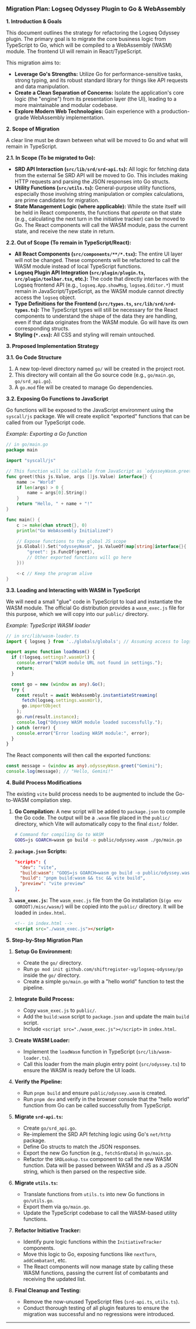 ### **Migration Plan: Logseq Odyssey Plugin to Go & WebAssembly**

**1. Introduction & Goals**

This document outlines the strategy for refactoring the Logseq Odyssey plugin. The primary goal is to migrate the core business logic from TypeScript to Go, which will be compiled to a WebAssembly (WASM) module. The frontend UI will remain in React/TypeScript.

This migration aims to:
*   **Leverage Go's Strengths:** Utilize Go for performance-sensitive tasks, strong typing, and its robust standard library for things like API requests and data manipulation.
*   **Create a Clean Separation of Concerns:** Isolate the application's core logic (the "engine") from its presentation layer (the UI), leading to a more maintainable and modular codebase.
*   **Explore Modern Web Technologies:** Gain experience with a production-grade WebAssembly implementation.

**2. Scope of Migration**

A clear line must be drawn between what will be moved to Go and what will remain in TypeScript.

**2.1. In Scope (To be migrated to Go):**

*   **SRD API Interaction (`src/lib/srd/srd-api.ts`):** All logic for fetching data from the external 5e SRD API will be moved to Go. This includes making HTTP requests and parsing the JSON responses into Go structs.
*   **Utility Functions (`src/utils.ts`):** General-purpose utility functions, especially those involving string manipulation or complex calculations, are prime candidates for migration.
*   **State Management Logic (where applicable):** While the state itself will be held in React components, the functions that *operate* on that state (e.g., calculating the next turn in the initiative tracker) can be moved to Go. The React components will call the WASM module, pass the current state, and receive the new state in return.

**2.2. Out of Scope (To remain in TypeScript/React):**

*   **All React Components (`src/components/**/*.tsx`):** The entire UI layer will not be changed. These components will be refactored to call the WASM module instead of local TypeScript functions.
*   **Logseq Plugin API Integration (`src/plugin/plugin.ts`, `src/plugin/toolbar.tsx`, etc.):** The code that directly interfaces with the Logseq frontend API (e.g., `logseq.App.showMsg`, `logseq.Editor.*`) must remain in JavaScript/TypeScript, as the WASM module cannot directly access the `logseq` object.
*   **Type Definitions for the Frontend (`src/types.ts`, `src/lib/srd/srd-types.ts`):** The TypeScript types will still be necessary for the React components to understand the shape of the data they are handling, even if that data originates from the WASM module. Go will have its own corresponding structs.
*   **Styling (`*.css`):** All CSS and styling will remain untouched.

**3. Proposed Implementation Strategy**

**3.1. Go Code Structure**

1.  A new top-level directory named `go/` will be created in the project root.
2.  This directory will contain all the Go source code (e.g., `go/main.go`, `go/srd_api.go`).
3.  A `go.mod` file will be created to manage Go dependencies.

**3.2. Exposing Go Functions to JavaScript**

Go functions will be exposed to the JavaScript environment using the `syscall/js` package. We will create explicit "exported" functions that can be called from our TypeScript code.

*Example: Exporting a Go function*
```go
// in go/main.go
package main

import "syscall/js"

// This function will be callable from JavaScript as `odysseyWasm.greet()`
func greet(this js.Value, args []js.Value) interface{} {
    name := "World"
    if len(args) > 0 {
        name = args[0].String()
    }
    return "Hello, " + name + "!"
}

func main() {
    c := make(chan struct{}, 0)
    println("Go WebAssembly Initialized")

    // Expose functions to the global JS scope
    js.Global().Set("odysseyWasm", js.ValueOf(map[string]interface{}{
        "greet": js.FuncOf(greet),
        // Other exported functions will go here
    }))

    <-c // Keep the program alive
}
```

**3.3. Loading and Interacting with WASM in TypeScript**

We will need a small "glue" code in TypeScript to load and instantiate the WASM module. The official Go distribution provides a `wasm_exec.js` file for this purpose, which we will copy into our `public/` directory.

*Example: TypeScript WASM loader*
```typescript
// in src/lib/wasm-loader.ts
import { logseq } from '../globals/globals'; // Assuming access to logseq API

export async function loadWasm() {
  if (!logseq.settings?.wasmUrl) {
    console.error("WASM module URL not found in settings.");
    return;
  }

  const go = new (window as any).Go();
  try {
    const result = await WebAssembly.instantiateStreaming(
      fetch(logseq.settings.wasmUrl),
      go.importObject
    );
    go.run(result.instance);
    console.log("Odyssey WASM module loaded successfully.");
  } catch (error) {
    console.error("Error loading WASM module:", error);
  }
}
```
The React components will then call the exported functions:
```typescript
const message = (window as any).odysseyWasm.greet("Gemini");
console.log(message); // "Hello, Gemini!"
```

**4. Build Process Modifications**

The existing `vite` build process needs to be augmented to include the Go-to-WASM compilation step.

1.  **Go Compilation:** A new script will be added to `package.json` to compile the Go code. The output will be a `.wasm` file placed in the `public/` directory, which Vite will automatically copy to the final `dist/` folder.
    ```bash
    # Command for compiling Go to WASM
    GOOS=js GOARCH=wasm go build -o public/odyssey.wasm ./go/main.go
    ```
2.  **`package.json` Scripts:**
    ```json
    "scripts": {
      "dev": "vite",
      "build:wasm": "GOOS=js GOARCH=wasm go build -o public/odyssey.wasm ./go/main.go",
      "build": "pnpm build:wasm && tsc && vite build",
      "preview": "vite preview"
    },
    ```
3.  **`wasm_exec.js`:** The `wasm_exec.js` file from the Go installation (`$(go env GOROOT)/misc/wasm/`) will be copied into the `public/` directory. It will be loaded in `index.html`.
    ```html
    <!-- in index.html -->
    <script src="./wasm_exec.js"></script>
    ```

**5. Step-by-Step Migration Plan**

1.  **Setup Go Environment:**
    *   Create the `go/` directory.
    *   Run `go mod init github.com/shiftregister-vg/logseq-odyssey/go` inside the `go/` directory.
    *   Create a simple `go/main.go` with a "hello world" function to test the pipeline.

2.  **Integrate Build Process:**
    *   Copy `wasm_exec.js` to `public/`.
    *   Add the `build:wasm` script to `package.json` and update the main `build` script.
    *   Include `<script src="./wasm_exec.js"></script>` in `index.html`.

3.  **Create WASM Loader:**
    *   Implement the `loadWasm` function in TypeScript (`src/lib/wasm-loader.ts`).
    *   Call this loader from the main plugin entry point (`src/odyssey.ts`) to ensure the WASM is ready before the UI loads.

4.  **Verify the Pipeline:**
    *   Run `pnpm build` and ensure `public/odyssey.wasm` is created.
    *   Run `pnpm dev` and verify in the browser console that the "hello world" function from Go can be called successfully from TypeScript.

5.  **Migrate `srd-api.ts`:**
    *   Create `go/srd_api.go`.
    *   Re-implement the SRD API fetching logic using Go's `net/http` package.
    *   Define Go structs to match the JSON responses.
    *   Export the new Go function (e.g., `fetchSrdData`) in `go/main.go`.
    *   Refactor the `SRDLookup.tsx` component to call the new WASM function. Data will be passed between WASM and JS as a JSON string, which is then parsed on the respective side.

6.  **Migrate `utils.ts`:**
    *   Translate functions from `utils.ts` into new Go functions in `go/utils.go`.
    *   Export them via `go/main.go`.
    *   Update the TypeScript codebase to call the WASM-based utility functions.

7.  **Refactor Initiative Tracker:**
    *   Identify pure logic functions within the `InitiativeTracker` components.
    *   Move this logic to Go, exposing functions like `nextTurn`, `addCombatant`, etc.
    *   The React components will now manage state by calling these WASM functions, passing the current list of combatants and receiving the updated list.

8.  **Final Cleanup and Testing:**
    *   Remove the now-unused TypeScript files (`srd-api.ts`, `utils.ts`).
    *   Conduct thorough testing of all plugin features to ensure the migration was successful and no regressions were introduced.

---
